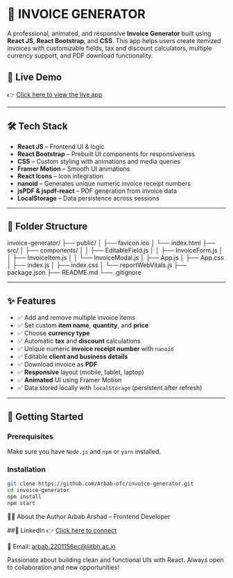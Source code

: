 # 🧾 INVOICE GENERATOR

A professional, animated, and responsive **Invoice Generator** built using **React JS**, **React Bootstrap**, and **CSS**. This app helps users create itemized invoices with customizable fields, tax and discount calculators, multiple currency support, and PDF download functionality.

## 🚀 Live Demo

👉 [Click here to view the live app](https://invoice-generator-mt7y.vercel.app/)

---

## 🛠️ Tech Stack

- **React JS** – Frontend UI & logic
- **React Bootstrap** – Prebuilt UI components for responsiveness
- **CSS** – Custom styling with animations and media queries
- **Framer Motion** – Smooth UI animations
- **React Icons** – Icon integration
- **nanoid** – Generates unique numeric invoice receipt numbers
- **jsPDF & jspdf-react** – PDF generation from invoice data
- **LocalStorage** – Data persistence across sessions

---

## 📁 Folder Structure

invoice-generator/
├── public/
│ ├── favicon.ico
│ └── index.html
├── src/
│ ├── components/
│ │ ├── EditableField.js
│ │ ├── InvoiceForm.js
│ │ ├── InvoiceItem.js
│ │ └── InvoiceModal.js
│ ├── App.js
│ ├── App.css
│ ├── index.js
│ ├── index.css
│ └── reportWebVitals.js
├── package.json
├── README.md
└── .gitignore



---

## ✨ Features

- ✅ Add and remove multiple invoice items
- ✅ Set custom **item name**, **quantity**, and **price**
- ✅ Choose **currency type**
- ✅ Automatic **tax** and **discount** calculations
- ✅ Unique numeric **invoice receipt number** with `nanoid`
- ✅ Editable **client and business details**
- ✅ Download invoice as **PDF**
- ✅ **Responsive** layout (mobile, tablet, laptop)
- ✅ **Animated** UI using Framer Motion
- ✅ Data stored locally with `localStorage` (persistent after refresh)

---

## 🧪 Getting Started

### Prerequisites

Make sure you have `Node.js` and `npm` or `yarn` installed.

### Installation

```bash
git clone https://github.com/Arbab-ofc/invoice-generator.git
cd invoice-generator
npm install
npm start
```

👨‍💻 About the Author
Arbab Arshad – Frontend Developer

##🔗 LinkedIn
👉 [Click here to connect](https://www.linkedin.com/in/arbab-arshad-0b2961326/)

📧 Email: arbab.2201156ec@iiitbh.ac.in

Passionate about building clean and functional UIs with React. Always open to collaboration and new opportunities!